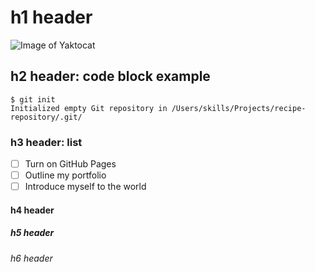 # h1 header
![Image of Yaktocat](https://octodex.github.com/images/yaktocat.png)
## h2 header: code block example
```
$ git init
Initialized empty Git repository in /Users/skills/Projects/recipe-repository/.git/
```
### h3 header: list
- [ ] Turn on GitHub Pages
- [ ] Outline my portfolio
- [ ] Introduce myself to the world
#### h4 header
##### h5 header
###### h6 header
